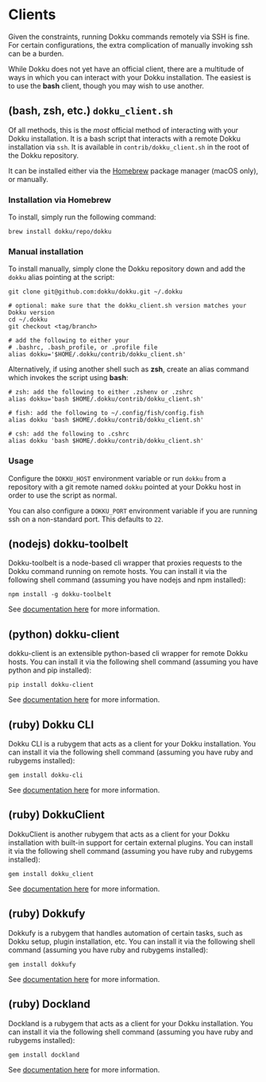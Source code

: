# Clients

Given the constraints, running Dokku commands remotely via SSH is fine. For certain configurations, the extra complication of manually invoking ssh can be a burden.

While Dokku does not yet have an official client, there are a multitude of ways in which you can interact with your Dokku installation. The easiest is to use the **bash** client, though you may wish to use another.

## (bash, zsh, etc.) `dokku_client.sh`

Of all methods, this is the *most* official method of interacting with your Dokku installation. It is a bash script that interacts with a remote Dokku installation via `ssh`. It is available in `contrib/dokku_client.sh` in the root of the Dokku repository.

It can be installed either via the [Homebrew](https://brew.sh) package manager (macOS only), or manually.

### Installation via Homebrew

To install, simply run the following command:

```shell
brew install dokku/repo/dokku
```

### Manual installation

To install manually, simply clone the Dokku repository down and add the `dokku` alias pointing at the script:

```shell
git clone git@github.com:dokku/dokku.git ~/.dokku

# optional: make sure that the dokku_client.sh version matches your Dokku version
cd ~/.dokku
git checkout <tag/branch>

# add the following to either your
# .bashrc, .bash_profile, or .profile file
alias dokku='$HOME/.dokku/contrib/dokku_client.sh'
```

Alternatively, if using another shell such as **zsh**, create an alias command which invokes the script using **bash**:

```shell
# zsh: add the following to either .zshenv or .zshrc
alias dokku='bash $HOME/.dokku/contrib/dokku_client.sh'

# fish: add the following to ~/.config/fish/config.fish
alias dokku 'bash $HOME/.dokku/contrib/dokku_client.sh'

# csh: add the following to .cshrc
alias dokku 'bash $HOME/.dokku/contrib/dokku_client.sh'
```

### Usage

Configure the `DOKKU_HOST` environment variable or run `dokku` from a repository with a git remote named `dokku` pointed at your Dokku host in order to use the script as normal.

You can also configure a `DOKKU_PORT` environment variable if you are running ssh on a non-standard port. This defaults to `22`.

## (nodejs) dokku-toolbelt

Dokku-toolbelt is a node-based cli wrapper that proxies requests to the Dokku command running on remote hosts. You can install it via the following shell command (assuming you have nodejs and npm installed):

```shell
npm install -g dokku-toolbelt
```

See [documentation here](https://www.npmjs.com/package/dokku-toolbelt) for more information.

## (python) dokku-client

dokku-client is an extensible python-based cli wrapper for remote Dokku hosts. You can install it via the following shell command (assuming you have python and pip installed):

```shell
pip install dokku-client
```

See [documentation here](https://github.com/adamcharnock/dokku-client) for more information.

## (ruby) Dokku CLI

Dokku CLI is a rubygem that acts as a client for your Dokku installation. You can install it via the following shell command (assuming you have ruby and rubygems installed):

```shell
gem install dokku-cli
```

See [documentation here](https://github.com/SebastianSzturo/dokku-cli) for more information.

## (ruby) DokkuClient

DokkuClient is another rubygem that acts as a client for your Dokku installation with built-in support for certain external plugins. You can install it via the following shell command (assuming you have ruby and rubygems installed):

```shell
gem install dokku_client
```

See [documentation here](https://github.com/netguru/dokku_client) for more information.

## (ruby) Dokkufy

Dokkufy is a rubygem that handles automation of certain tasks, such as Dokku setup, plugin installation, etc. You can install it via the following shell command (assuming you have ruby and rubygems installed):

```shell
gem install dokkufy
```

See [documentation here](https://github.com/cbetta/dokkufy) for more information.

## (ruby) Dockland

Dockland is a rubygem that acts as a client for your Dokku installation. You can install it via the following shell command (assuming you have ruby and rubygems installed):

```shell
gem install dockland
```

See [documentation here](https://github.com/uetchy/dockland) for more information.
